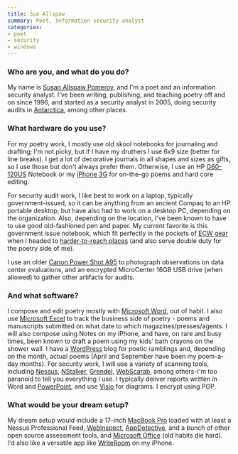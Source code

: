 ```yaml
---
title: Sue Allspaw
summary: Poet, information security analyst
categories:
- poet
- security
- windows
---
```


### Who are you, and what do you do?

My name is [Susan Allspaw Pomeroy](http://allspaw.org/thoughts/ "Sue's weblog."), and I'm a poet and an information security analyst. I've been writing, publishing, and teaching poetry off and on since 1996, and started as a security analyst in 2005, doing security audits in [Antarctica](http://www.usap.gov/ "The US Antarctic Science portal."), among other places.

### What hardware do you use?

For my poetry work, I mostly use old skool notebooks for journaling and drafting; I'm not picky, but if I have my druthers I use 6x9 size (better for line breaks). I get a lot of decorative journals in all shapes and sizes as gifts, so I use those but don't always prefer them. Otherwise, I use an HP [G60-120US][] Notebook or my [iPhone 3G][iphone-3g] for on-the-go poems and hard core editing.

For security audit work, I like best to work on a laptop, typically government-issued, so it can be anything from an ancient Compaq to an HP portable desktop, but have also had to work on a desktop PC, depending on the organization. Also, depending on the location, I've been known to have to use good old-fashioned pen and paper. My current favorite is this government issue notebook, which fit perfectly in the pockets of [ECW gear](http://photolibrary.usap.gov/Portscripts/PortWeb.dll?query&field1=Filename&op1=matches&value=ECWGUYCLIP.JPG&catalog=Antarctica&template=USAPgovMidThumbs "Extreme Cold Weather clothing.") when I headed to [harder-to-reach places](http://www.flickr.com/photos/squeedunk/146215929/ "Sue's photo of Antarctica.") (and also serve double duty for the poetry side of me). 

I use an older [Canon Power Shot A95][powershot-a95] to photograph observations on data center evaluations, and an encrypted MicroCenter 16GB USB drive (when allowed) to gather other artifacts for audits.

### And what software?

I compose and edit poetry mostly with [Microsoft Word][word], out of habit. I also use [Microsoft Excel][excel] to track the business side of poetry - poems and manuscripts submitted on what date to which magazines/presses/agents. I will also compose using Notes on my iPhone, and have, on rare and busy times, been known to draft a poem using my kids' bath crayons on the shower wall. I have a [WordPress][] blog for poetic ramblings and, depending on the month, actual poems (April and September have been my poem-a-day months). For security work, I will use a variety of scanning tools, including [Nessus][], [NStalker][n-stalker], [Grendel][grendel-scan], [WebScarab][], among others-I'm too paranoid to tell you everything I use. I typically deliver reports written in Word and [PowerPoint][], and use [Visio][] for diagrams. I encrypt using PGP.

### What would be your dream setup?

My dream setup would include a 17-inch [MacBook Pro][macbook-pro] loaded with at least a Nessus Professional Feed, [WebInspect][], [AppDetective][appdetectivepro], and a bunch of other open source assessment tools, and [Microsoft Office][office] (old habits die hard). I'd also like a versatile app like [WriteRoom][writeroom-ios] on my iPhone.

[appdetectivepro]: https://www.trustwave.com/Products/Database-Security/AppDetectivePRO/ "Vulnerability scanner software for databases."
[excel]: https://products.office.com/en-us/excel "A spreadsheet application."
[g60-120us]: http://h10025.www1.hp.com/ewfrf/wc/document?docname=c01533413&cc=us&dlc=en&lc=en "A 15.6 inch PC laptop."
[grendel-scan]: http://www.grendel-scan.com/ "An open-source security testing tool."
[iphone-3g]: https://en.wikipedia.org/wiki/IPhone_3G "A smartphone."
[macbook-pro]: https://www.apple.com/macbook-pro/ "A laptop."
[n-stalker]: http://www.nstalker.com/products/editions/ "Vulnerability scanner software."
[nessus]: https://www.tenable.com/products/nessus-vulnerability-scanner "Vulnerability scanner software."
[office]: https://products.office.com/en-us/home "An office productivity suite."
[powerpoint]: https://products.office.com/en-us/powerpoint "Presentation software."
[powershot-a95]: https://www.amazon.com/Canon-PowerShot-Digital-Camera-Optical/dp/B0002OD3JY "A 5 megapixel digital camera."
[visio]: https://products.office.com/en-us/visio/flowchart-software "Visualising/diagraming software."
[webinspect]: https://www8.hp.com/us/en/software-solutions/webinspect-dynamic-analysis-dast/ "Vulnerability scanner software for web apps."
[webscarab]: https://www.owasp.org/index.php/Category:OWASP_WebScarab_Project "A Java-based HTTP/HTTPS analyser."
[word]: https://products.office.com/en-us/word "A document editor."
[wordpress]: https://wordpress.com/ "Weblog publishing software."
[writeroom-ios]: https://itunes.apple.com/us/app/writeroom/id288751446?mt=8 "A distraction-free writing app for the iPhone."
